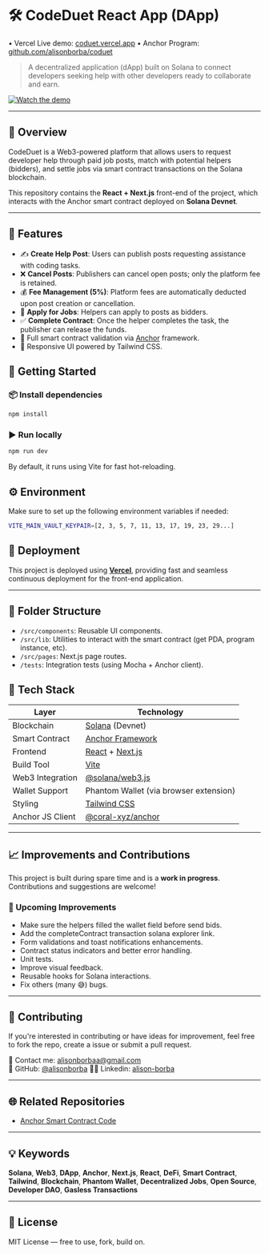 # 🛠️ CodeDuet React App (DApp)

• Vercel Live demo: [coduet.vercel.app](https://coduet.vercel.app/)
• Anchor Program: [github.com/alisonborba/coduet](https://github.com/alisonborba/coduet)

> A decentralized application (dApp) built on Solana to connect developers seeking help with other developers ready to collaborate and earn.

[![Watch the demo](https://cdn.loom.com/sessions/thumbnails/ed79f09fc67648f983b47498ae12c987-45a003ce9fd4c10c-full-play.gif)](https://www.loom.com/share/ed79f09fc67648f983b47498ae12c987?t=116&sid=563115b6-c55f-4466-8e04-69cb992cb07b)

---

## 📌 Overview

CodeDuet is a Web3-powered platform that allows users to request developer help through paid job posts, match with potential helpers (bidders), and settle jobs via smart contract transactions on the Solana blockchain.

This repository contains the **React + Next.js** front-end of the project, which interacts with the Anchor smart contract deployed on **Solana Devnet**.

---

## 🚀 Features

- ✍️ **Create Help Post**: Users can publish posts requesting assistance with coding tasks.
- ❌ **Cancel Posts**: Publishers can cancel open posts; only the platform fee is retained.
- 💰 **Fee Management (5%)**: Platform fees are automatically deducted upon post creation or cancellation.
- 📩 **Apply for Jobs**: Helpers can apply to posts as bidders.
- ✅ **Complete Contract**: Once the helper completes the task, the publisher can release the funds.
- 🔐 Full smart contract validation via [Anchor](https://project-serum.github.io/anchor/) framework.
- 🎨 Responsive UI powered by Tailwind CSS.


## 🧪 Getting Started

### 📦 Install dependencies
```bash
npm install
```

### ▶️ Run locally
```bash
npm run dev
```
By default, it runs using Vite for fast hot-reloading.

## ⚙️ Environment

Make sure to set up the following environment variables if needed:

```bash
VITE_MAIN_VAULT_KEYPAIR=[2, 3, 5, 7, 11, 13, 17, 19, 23, 29...]
```

## 🚀 Deployment

This project is deployed using [**Vercel**](https://vercel.com), providing fast and seamless continuous deployment for the front-end application.

---


## 📂 Folder Structure

- `/src/components`: Reusable UI components.
- `/src/lib`: Utilities to interact with the smart contract (get PDA, program instance, etc).
- `/src/pages`: Next.js page routes.
- `/tests`: Integration tests (using Mocha + Anchor client).

## 🧰 Tech Stack

| Layer              | Technology                                                                 |
|-------------------|----------------------------------------------------------------------------|
| Blockchain         | [Solana](https://solana.com/) (Devnet)                                     |
| Smart Contract     | [Anchor Framework](https://github.com/coral-xyz/anchor)                    |
| Frontend           | [React](https://reactjs.org/) + [Next.js](https://nextjs.org/)             |
| Build Tool         | [Vite](https://vitejs.dev/)                                                 |
| Web3 Integration   | [@solana/web3.js](https://github.com/solana-labs/solana-web3.js)           |
| Wallet Support     | Phantom Wallet (via browser extension)                                     |
| Styling            | [Tailwind CSS](https://tailwindcss.com/)                                   |
| Anchor JS Client   | [@coral-xyz/anchor](https://github.com/coral-xyz/anchor/tree/master/ts)    |

---

## 📈 Improvements and Contributions

This project is built during spare time and is a **work in progress**. Contributions and suggestions are welcome!

### 🔧 Upcoming Improvements

- Make sure the helpers filled the wallet field before send bids.
- Add the completeContract transaction solana explorer link.
- Form validations and toast notifications enhancements.
- Contract status indicators and better error handling.
- Unit tests.
- Improve visual feedback.
- Reusable hooks for Solana interactions.
- Fix others (many 😅) bugs.

---

## 🤝 Contributing

If you're interested in contributing or have ideas for improvement, feel free to fork the repo, create a issue or submit a pull request.

📧 Contact me: [alisonborbaa@gmail.com](mailto:alisonborbaa@gmail.com)  
🔗 GitHub: [@alisonborba](https://github.com/alisonborba)
👨‍💼 Linkedin: [alison-borba](https://www.linkedin.com/in/alison-borba/)

---

## 🌐 Related Repositories

- [Anchor Smart Contract Code](https://github.com/alisonborba/coduet)

---

## 💡 Keywords

**Solana**, **Web3**, **DApp**, **Anchor**, **Next.js**, **React**, **DeFi**, **Smart Contract**,  
**Tailwind**, **Blockchain**, **Phantom Wallet**, **Decentralized Jobs**, **Open Source**,  
**Developer DAO**, **Gasless Transactions**

---

## 📜 License

MIT License — free to use, fork, build on.
